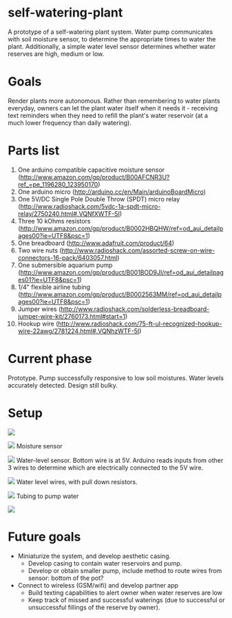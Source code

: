 # self-watering-plant
A prototype of a self-watering plant system. Water pump communicates with soil moisture sensor, to determine the appropriate times to water the plant. Additionally, a simple water level sensor determines whether water reserves are high, medium or low. 

# Goals
Render plants more autonomous. Rather than remembering to water plants everyday, owners can let the plant water itself when it needs it - receiving text reminders when they need to refill the plant's water reservoir (at a much lower frequency than daily watering).

# Parts list
1. One arduino compatible capacitive moisture sensor (http://www.amazon.com/gp/product/B00AFCNR3U?ref_=pe_1196280_123950170)
2. One arduino micro (http://arduino.cc/en/Main/arduinoBoardMicro)
3. One 5V/DC Single Pole Double Throw (SPDT) micro relay (http://www.radioshack.com/5vdc-1a-spdt-micro-relay/2750240.html#.VQNfXWTF-5I)
4. Three 10 kOhms resistors (http://www.amazon.com/gp/product/B0002HBQHW/ref=od_aui_detailpages00?ie=UTF8&psc=1) 
5. One breadboard (http://www.adafruit.com/product/64)
6. Two wire nuts (http://www.radioshack.com/assorted-screw-on-wire-connectors-16-pack/6403057.html)
7. One submersible aquarium pump (http://www.amazon.com/gp/product/B001BOD9JI/ref=od_aui_detailpages01?ie=UTF8&psc=1)
8. 1/4" flexible airline tubing (http://www.amazon.com/gp/product/B0002563MM/ref=od_aui_detailpages00?ie=UTF8&psc=1)
9. Jumper wires (http://www.radioshack.com/solderless-breadboard-jumper-wire-kit/2760173.html#start=1)
10. Hookup wire (http://www.radioshack.com/75-ft-ul-recognized-hookup-wire-22awg/2781224.html#.VQNhzWTF-5I)

# Current phase
Prototype. Pump successfully responsive to low soil moistures. Water levels accurately detected. Design still bulky.

# Setup
![](images/setup-side.jpg)

![](images/moisture-sensor.jpg)
Moisture sensor

![](images/water-level.jpg)
Water-level sensor. Bottom wire is at 5V. Arduino reads inputs from other 3 wires to determine which are electrically connected to the 5V wire.

![](images/board.jpg)
Water level wires, with pull down resistors.

![](images/tubes.jpg)
Tubing to pump water

![](images/setup.jpg)


# Future goals 
- Miniaturize the system, and develop aesthetic casing.
  - Develop casing to contain water reservoirs and pump. 
  - Develop or obtain smaller pump, include method to route wires from sensor: bottom of the pot?	
- Connect to wireless (GSM/wifi) and develop partner app
  - Build texting capabilities to alert owner when water reserves are low
  - Keep track of missed and successful waterings (due to successful or unsuccessful fillings of the reserve by owner). 